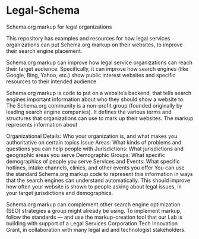 # Legal-Schema
Schema.org markup for legal organizations

This repository has examples and resources for how legal services organizations can put Schema.org markup on their websites, to improve their search engine placement.

Schema.org markup can improve how legal service organizations can reach their target audience. Specifically, it can improve how search engines (like Google, Bing, Yahoo, etc.) show public interest websites and specific resources to their intended audience

Schema.org markup is code to put on a website’s backend, that tells search engines important information about who they should show a website to. The Schema.org community is a non-profit group (founded originally by leading search engine companies). It defines the various terms and structures that organizations can use to mark up their websites. The markup represents information about

Organizational Details: Who your organization is, and what makes you authoritative on certain topics
Issue Areas: What kinds of problems and questions you can help people with
Jurisdictions: What jurisdictions and geographic areas you serve
Demographic Groups: What specific demographics of people you serve
Services and Events: What specific hotlines, intake channels, clinics, and other events you offer
You can use the standard Schema.org markup code to represent this information in ways that the search engines can understand automatically. This should improve how often your website is shown to people asking about legal issues, in your target jurisdictions and demographics.

Schema.org markup can complement other search engine optimization (SEO) strategies a group might already be using. To implement markup, follow the standards — and use the markup-creation tool that our Lab is building with support of a Legal Services Corporation Tech Innovation Grant, in collaboration with many legal aid and technologist stakeholders.


